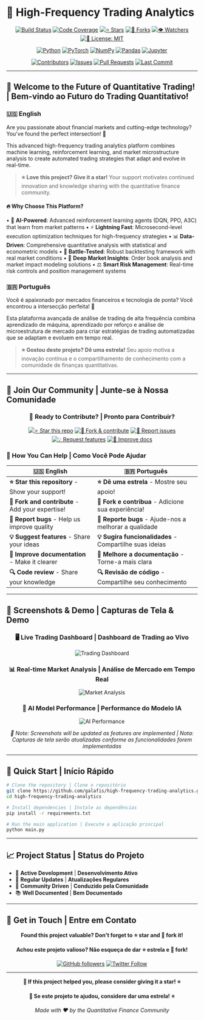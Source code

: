 # 🚀 High-Frequency Trading Analytics

<!-- Badges Section -->
<div align="center">

[![Build Status](https://img.shields.io/github/actions/workflow/status/galafis/high-frequency-trading-analytics/ci.yml?branch=main&style=for-the-badge&logo=github)](https://github.com/galafis/high-frequency-trading-analytics/actions)
[![Code Coverage](https://img.shields.io/codecov/c/github/galafis/high-frequency-trading-analytics?style=for-the-badge&logo=codecov)](https://codecov.io/gh/galafis/high-frequency-trading-analytics)
[![⭐ Stars](https://img.shields.io/github/stars/galafis/high-frequency-trading-analytics?style=for-the-badge&logo=github&color=yellow)](https://github.com/galafis/high-frequency-trading-analytics/stargazers)
[![🍴 Forks](https://img.shields.io/github/forks/galafis/high-frequency-trading-analytics?style=for-the-badge&logo=github&color=blue)](https://github.com/galafis/high-frequency-trading-analytics/network/members)
[![👁️ Watchers](https://img.shields.io/github/watchers/galafis/high-frequency-trading-analytics?style=for-the-badge&logo=github&color=green)](https://github.com/galafis/high-frequency-trading-analytics/watchers)
[![📝 License: MIT](https://img.shields.io/badge/License-MIT-yellow.svg?style=for-the-badge)](https://github.com/galafis/high-frequency-trading-analytics/blob/main/LICENSE)

[![Python](https://img.shields.io/badge/python-v3.8+-blue.svg?style=for-the-badge&logo=python)](https://www.python.org/)
[![PyTorch](https://img.shields.io/badge/PyTorch-Deep%20Learning-red.svg?style=for-the-badge&logo=pytorch)](https://pytorch.org/)
[![NumPy](https://img.shields.io/badge/numpy-%23013243.svg?style=for-the-badge&logo=numpy)](https://numpy.org/)
[![Pandas](https://img.shields.io/badge/pandas-%23150458.svg?style=for-the-badge&logo=pandas)](https://pandas.pydata.org/)
[![Jupyter](https://img.shields.io/badge/jupyter-%23FA0F00.svg?style=for-the-badge&logo=jupyter)](https://jupyter.org/)

<!-- Contribution Badges -->
[![Contributors](https://img.shields.io/github/contributors/galafis/high-frequency-trading-analytics?style=for-the-badge&logo=github)](https://github.com/galafis/high-frequency-trading-analytics/graphs/contributors)
[![Issues](https://img.shields.io/github/issues/galafis/high-frequency-trading-analytics?style=for-the-badge&logo=github)](https://github.com/galafis/high-frequency-trading-analytics/issues)
[![Pull Requests](https://img.shields.io/github/issues-pr/galafis/high-frequency-trading-analytics?style=for-the-badge&logo=github)](https://github.com/galafis/high-frequency-trading-analytics/pulls)
[![Last Commit](https://img.shields.io/github/last-commit/galafis/high-frequency-trading-analytics?style=for-the-badge&logo=github)](https://github.com/galafis/high-frequency-trading-analytics/commits/main)

</div>

---

## 🌟 Welcome to the Future of Quantitative Trading! | Bem-vindo ao Futuro do Trading Quantitativo!

### 🇺🇸 English

Are you passionate about financial markets and cutting-edge technology? You've found the perfect intersection! 🎯

This advanced high-frequency trading analytics platform combines machine learning, reinforcement learning, and market microstructure analysis to create automated trading strategies that adapt and evolve in real-time.

> **⭐ Love this project? Give it a star!** Your support motivates continued innovation and knowledge sharing with the quantitative finance community.

#### 🔥 Why Choose This Platform?

• 🧠 **AI-Powered**: Advanced reinforcement learning agents (DQN, PPO, A3C) that learn from market patterns
• ⚡ **Lightning Fast**: Microsecond-level execution optimization techniques for high-frequency strategies
• 📊 **Data-Driven**: Comprehensive quantitative analysis with statistical and econometric models
• 🎯 **Battle-Tested**: Robust backtesting framework with real market conditions
• 🔬 **Deep Market Insights**: Order book analysis and market impact modeling solutions
• ⚖️ **Smart Risk Management**: Real-time risk controls and position management systems

### 🇧🇷 Português

Você é apaixonado por mercados financeiros e tecnologia de ponta? Você encontrou a intersecção perfeita! 🎯

Esta plataforma avançada de análise de trading de alta frequência combina aprendizado de máquina, aprendizado por reforço e análise de microestrutura de mercado para criar estratégias de trading automatizadas que se adaptam e evoluem em tempo real.

> **⭐ Gostou deste projeto? Dê uma estrela!** Seu apoio motiva a inovação contínua e o compartilhamento de conhecimento com a comunidade de finanças quantitativas.

---

## 🤝 Join Our Community | Junte-se à Nossa Comunidade

<div align="center">

### 🚀 **Ready to Contribute?** | **Pronto para Contribuir?**

[![⭐ Star this repo](https://img.shields.io/badge/⭐-Star%20this%20repo-yellow?style=for-the-badge&logo=github)](https://github.com/galafis/high-frequency-trading-analytics)
[![🍴 Fork & contribute](https://img.shields.io/badge/🍴-Fork%20&%20contribute-blue?style=for-the-badge&logo=github)](https://github.com/galafis/high-frequency-trading-analytics/fork)
[![🐛 Report issues](https://img.shields.io/badge/🐛-Report%20issues-red?style=for-the-badge&logo=github)](https://github.com/galafis/high-frequency-trading-analytics/issues/new)
[![💡 Request features](https://img.shields.io/badge/💡-Request%20features-green?style=for-the-badge&logo=github)](https://github.com/galafis/high-frequency-trading-analytics/issues/new?template=feature_request.md)
[![📖 Improve docs](https://img.shields.io/badge/📖-Improve%20docs-purple?style=for-the-badge&logo=github)](https://github.com/galafis/high-frequency-trading-analytics/edit/main/README.md)

</div>

### 🎯 How You Can Help | Como Você Pode Ajudar

| 🇺🇸 English | 🇧🇷 Português |
|-------------|---------------|
| **⭐ Star this repository** - Show your support! | **⭐ Dê uma estrela** - Mostre seu apoio! |
| **🍴 Fork and contribute** - Add your expertise! | **🍴 Fork e contribua** - Adicione sua experiência! |
| **🐛 Report bugs** - Help us improve quality | **🐛 Reporte bugs** - Ajude-nos a melhorar a qualidade |
| **💡 Suggest features** - Share your ideas | **💡 Sugira funcionalidades** - Compartilhe suas ideias |
| **📖 Improve documentation** - Make it clearer | **📖 Melhore a documentação** - Torne-a mais clara |
| **🔍 Code review** - Share your knowledge | **🔍 Revisão de código** - Compartilhe seu conhecimento |

---

## 📸 Screenshots & Demo | Capturas de Tela & Demo

<div align="center">

### 🖥️ **Live Trading Dashboard** | **Dashboard de Trading ao Vivo**

![Trading Dashboard](https://via.placeholder.com/800x400/1a1a2e/16213e?text=Trading+Dashboard+%7C+Coming+Soon)

### 📊 **Real-time Market Analysis** | **Análise de Mercado em Tempo Real**

![Market Analysis](https://via.placeholder.com/800x400/0f3460/16537e?text=Market+Analysis+%7C+Coming+Soon)

### 🤖 **AI Model Performance** | **Performance do Modelo IA**

![AI Performance](https://via.placeholder.com/800x400/533483/7209b7?text=AI+Performance+%7C+Coming+Soon)

*📝 Note: Screenshots will be updated as features are implemented | Nota: Capturas de tela serão atualizadas conforme as funcionalidades forem implementadas*

</div>

---

## 🚀 Quick Start | Início Rápido

```bash
# Clone the repository | Clone o repositório
git clone https://github.com/galafis/high-frequency-trading-analytics.git
cd high-frequency-trading-analytics

# Install dependencies | Instale as dependências
pip install -r requirements.txt

# Run the main application | Execute a aplicação principal
python main.py
```

---

## 📈 Project Status | Status do Projeto

- 🚧 **Active Development** | **Desenvolvimento Ativo**
- 🔄 **Regular Updates** | **Atualizações Regulares**
- 🌟 **Community Driven** | **Conduzido pela Comunidade**
- 📚 **Well Documented** | **Bem Documentado**

---

## 💬 Get in Touch | Entre em Contato

<div align="center">

**Found this project valuable? Don't forget to ⭐ star and 🍴 fork it!**

**Achou este projeto valioso? Não esqueça de dar ⭐ estrela e 🍴 fork!**

[![GitHub followers](https://img.shields.io/github/followers/galafis?style=social)](https://github.com/galafis)
[![Twitter Follow](https://img.shields.io/twitter/follow/galafis?style=social)](https://twitter.com/galafis)

</div>

---

<div align="center">

**🌟 If this project helped you, please consider giving it a star! ⭐**

**🌟 Se este projeto te ajudou, considere dar uma estrela! ⭐**

*Made with ❤️ by the Quantitative Finance Community*

</div>
